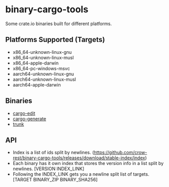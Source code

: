 # binary-cargo-tools
Some crate.io binaries built for different platforms.

## Platforms Supported (Targets)

- x86_64-unknown-linux-gnu
- x86_64-unknown-linux-musl
- x86_64-apple-darwin
- x86_64-pc-windows-msvc
- aarch64-unknown-linux-gnu
- aarch64-unknown-linux-musl
- aarch64-apple-darwin

## Binaries

- [cargo-edit](https://github.com/killercup/cargo-edit)
- [cargo-generate](https://github.com/cargo-generate/cargo-generate)
- [trunk](https://github.com/thedodd/trunk)

## API

- Index is a list of ids split by newlines. (https://github.com/crow-rest/binary-cargo-tools/releases/download/stable-index/index)
- Each binary has it own index that stores the version info in a list split by newlines. [VERSION INDEX_LINK]
- Following the INDEX_LINK gets you a newline split list of targets. [TARGET BINARY_ZIP BINARY_SHA256]
